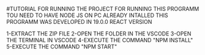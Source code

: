 #TUTORIAL FOR RUNNING THE PROJECT
FOR RUNNING THIS PROGRAMM TOU NEED TO HAVE NODE JS ON PC ALREADY INTALLED
THIS PROGRAMM WAS DEVELOPED IN 19.0.0 REACT VERSION

1-EXTRACT THE ZIP FILE
2-OPEN THE FOLDER IN THE VSCODE
3-OPEN THE TERMINAL IN VSCODE
4-EXECUTE THE COMMAND  "NPM INSTALL"
5-EXECUTE THE COMMAND  "NPM START"
